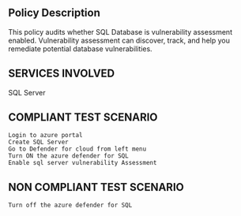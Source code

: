
## Policy Description
This policy audits whether SQL Database is vulnerability assessment enabled. Vulnerability assessment can discover, track, and help you remediate potential database vulnerabilities.


## SERVICES INVOLVED
 SQL Server

## COMPLIANT TEST SCENARIO
    Login to azure portal
    Create SQL Server
    Go to Defender for cloud from left menu
    Turn ON the azure defender for SQL
    Enable sql server vulnerability Assessment
    

## NON COMPLIANT TEST SCENARIO
    Turn off the azure defender for SQL



